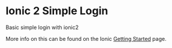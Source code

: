 Ionic 2 Simple Login
=====================

Basic simple login with ionic2

More info on this can be found on the Ionic [Getting Started](http://ionicframework.com/docs/v2/getting-started/) page.
